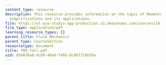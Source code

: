 ```yaml
---
content_type: resource
description: This resource provides information on the topic of Momentum-Integral
  Simplifications and its applications.
file: https://ol-ocw-studio-app-production.s3.amazonaws.com/courses/16-01-unified-engineering-i-ii-iii-iv-fall-2005-spring-2006/854076a8dcb946adf46d8c8bf724b79a_f09_fall.pdf
file_type: application/pdf
learning_resource_types: []
parent_title: Fluid Mechanics
parent_type: CourseSection
resourcetype: Document
title: f09_fall.pdf
uid: 854076a8-dcb9-46ad-f46d-8c8bf724b79a
---
```

